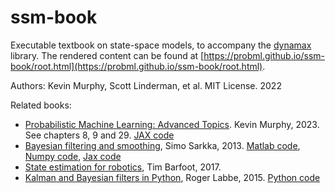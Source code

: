 # ssm-book
Executable textbook on state-space models, to accompany the [dynamax](https://github.com/probml/dynamax) library.
The rendered content can be found at [https://probml.github.io/ssm-book/root.html](https://probml.github.io/ssm-book/root.html).



Authors: Kevin Murphy, Scott Linderman, et al. MIT License. 2022



Related books:
- [Probabilistic Machine Learning: Advanced Topics](https://probml.github.io/pml-book/book2.html). Kevin Murphy, 2023. See chapters 8, 9 and 29.
[JAX code](https://probml.github.io/dynamax/)
- [Bayesian filtering and smoothing](https://users.aalto.fi/~ssarkka/pub/cup_book_online_20131111.pdf), Simo Sarkka, 2013. [Matlab code](https://www.cambridge.org/us/academic/subjects/statistics-probability/applied-probability-and-stochastic-networks/bayesian-filtering-and-smoothing?format=HB), [Numpy code](https://github.com/EEA-sensors/Bayesian-Filtering-and-Smoothing/tree/main/python), [Jax code](https://github.com/petergchang/sarkka-jax)
- [State estimation for robotics](http://asrl.utias.utoronto.ca/~tdb/bib/barfoot_ser17.pdf), Tim Barfoot, 2017.
- [Kalman and Bayesian filters in Python](https://github.com/rlabbe/Kalman-and-Bayesian-Filters-in-Python), Roger Labbe, 2015. [Python code](https://github.com/rlabbe/filterpy)
